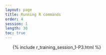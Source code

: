 ```yaml
---
layout: page
title: Running R commands
order: 4
session: 1
length: 30
toc: true
---
```




<ol>
{% include r_training_session_1-P3.html %}
</ol>


